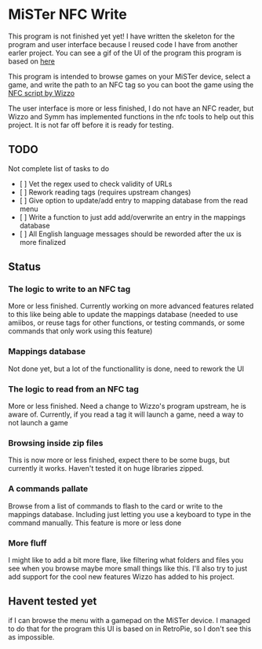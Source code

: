 # MiSTer NFC Write

This program is not finished yet yet! I have written the skeleton for the program
and user interface because I reused code I have from another earler project.
You can see a gif of the UI of the program this program is based on [here](https://github.com/sigboe/pie-galaxy/)

This program is intended to browse games on your MiSTer device,
select a game, and write the path to an NFC tag
so you can boot the game using the [NFC script by Wizzo](https://github.com/wizzomafizzo/mrext/blob/main/docs/nfc.md)

The user interface is more or less finished, I do not have an NFC reader,
but Wizzo and Symm has implemented functions in the nfc tools to help out
this project. It is not far off before it is ready for testing.

## TODO

Not complete list of tasks to do

- [ ] Vet the regex used to check validity of URLs
- [ ] Rework reading tags (requires upstream changes)
- [ ] Give option to update/add entry to mapping database from the read menu
- [ ] Write a function to just add add/overwrite an entry in the mappings database
- [ ] All English language messages should be reworded after the ux is more finalized

## Status

### The logic to write to an NFC tag

More or less finished. Currently working on more advanced features related to this
like being able to update the mappings database (needed to use amiibos, or reuse
tags for other functions, or testing commands, or some commands that only work
using this feature)

### Mappings database

Not done yet, but a lot of the functionallity is done, need to rework the UI

### The logic to read from an NFC tag

More or less finished. Need a change to Wizzo's program upstream, he is aware of.
Currently, if you read a tag it will launch a game, need a way to not launch a game

### Browsing inside zip files

This is now more or less finished,
expect there to be some bugs, but currently it works.
Haven't tested it on huge libraries zipped.

### A commands pallate

Browse from a list of commands to flash to the card or write to the mappings
database. Including just letting you use a keyboard to type in the
command manually. This feature is more or less done

### More fluff

I might like to add a bit more flare, like filtering what folders and files you
see when you browse maybe more small things like this.
I'll also try to just add support for the cool new features Wizzo has added to
his project.

## Havent tested yet

if I can browse the menu with a gamepad on the MiSTer device. I managed to do that
for the program this UI is based on in RetroPie, so I don't see this as impossible.
